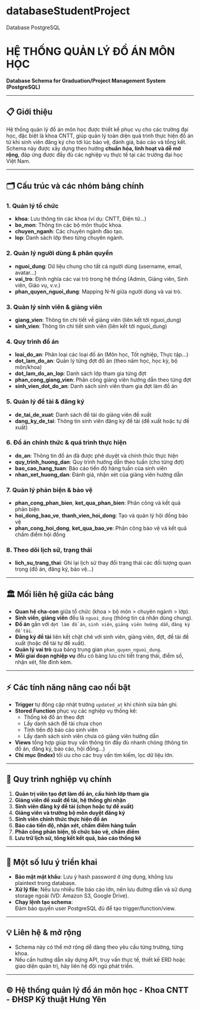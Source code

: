 # databaseStudentProject
Database PostgreSQL
# HỆ THỐNG QUẢN LÝ ĐỒ ÁN MÔN HỌC  
**Database Schema for Graduation/Project Management System (PostgreSQL)**

---

## 📋 Giới thiệu

Hệ thống quản lý đồ án môn học được thiết kế phục vụ cho các trường đại học, đặc biệt là khoa CNTT, giúp quản lý toàn diện quá trình thực hiện đồ án từ khi sinh viên đăng ký cho tới lúc bảo vệ, đánh giá, báo cáo và tổng kết.  
Schema này được xây dựng theo hướng **chuẩn hóa, linh hoạt và dễ mở rộng**, đáp ứng được đầy đủ các nghiệp vụ thực tế tại các trường đại học Việt Nam.

---

## 🗂️ Cấu trúc và các nhóm bảng chính

### 1. **Quản lý tổ chức**
- **khoa**: Lưu thông tin các khoa (ví dụ: CNTT, Điện tử...)
- **bo_mon**: Thông tin các bộ môn thuộc khoa.
- **chuyen_nganh**: Các chuyên ngành đào tạo.
- **lop**: Danh sách lớp theo từng chuyên ngành.

### 2. **Quản lý người dùng & phân quyền**
- **nguoi_dung**: Dữ liệu chung cho tất cả người dùng (username, email, avatar...)
- **vai_tro**: Định nghĩa các vai trò trong hệ thống (Admin, Giảng viên, Sinh viên, Giáo vụ, v.v.)
- **phan_quyen_nguoi_dung**: Mapping N-N giữa người dùng và vai trò.

### 3. **Quản lý sinh viên & giảng viên**
- **giang_vien**: Thông tin chi tiết về giảng viên (liên kết tới nguoi_dung)
- **sinh_vien**: Thông tin chi tiết sinh viên (liên kết tới nguoi_dung)

### 4. **Quy trình đồ án**
- **loai_do_an**: Phân loại các loại đồ án (Môn học, Tốt nghiệp, Thực tập...)
- **dot_lam_do_an**: Quản lý từng đợt đồ án (theo năm học, học kỳ, bộ môn/khoa)
- **dot_lam_do_an_lop**: Danh sách lớp tham gia từng đợt
- **phan_cong_giang_vien**: Phân công giảng viên hướng dẫn theo từng đợt
- **sinh_vien_dot_do_an**: Danh sách sinh viên tham gia đợt làm đồ án

### 5. **Quản lý đề tài & đăng ký**
- **de_tai_de_xuat**: Danh sách đề tài do giảng viên đề xuất
- **dang_ky_de_tai**: Thông tin sinh viên đăng ký đề tài (đề xuất hoặc tự đề xuất)

### 6. **Đồ án chính thức & quá trình thực hiện**
- **do_an**: Thông tin đồ án đã được phê duyệt và chính thức thực hiện
- **quy_trinh_huong_dan**: Quy trình hướng dẫn theo tuần (cho từng đợt)
- **bao_cao_hang_tuan**: Báo cáo tiến độ hàng tuần của sinh viên
- **nhan_xet_huong_dan**: Đánh giá, nhận xét của giảng viên hướng dẫn

### 7. **Quản lý phản biện & bảo vệ**
- **phan_cong_phan_bien**, **ket_qua_phan_bien**: Phân công và kết quả phản biện
- **hoi_dong_bao_ve**, **thanh_vien_hoi_dong**: Tạo và quản lý hội đồng bảo vệ
- **phan_cong_hoi_dong**, **ket_qua_bao_ve**: Phân công bảo vệ và kết quả chấm điểm hội đồng

### 8. **Theo dõi lịch sử, trạng thái**
- **lich_su_trang_thai**: Ghi lại lịch sử thay đổi trạng thái các đối tượng quan trọng (đồ án, đăng ký, bảo vệ...)

---

## 🏛️ Mối liên hệ giữa các bảng

- **Quan hệ cha-con** giữa tổ chức (khoa > bộ môn > chuyên ngành > lớp).
- **Sinh viên, giảng viên** đều là `nguoi_dung` (thông tin cá nhân dùng chung).
- **Đồ án** gắn với `đợt làm đồ án`, `sinh viên`, `giảng viên hướng dẫn`, `đăng ký đề tài`.
- **Đăng ký đề tài** liên kết chặt chẽ với sinh viên, giảng viên, đợt, đề tài đề xuất (hoặc đề tài tự đề xuất).
- **Quản lý vai trò** qua bảng trung gian `phan_quyen_nguoi_dung`.
- **Mỗi giai đoạn nghiệp vụ** đều có bảng lưu chi tiết trạng thái, điểm số, nhận xét, file đính kèm.

---

## ⚡ Các tính năng nâng cao nổi bật

- **Trigger** tự động cập nhật trường `updated_at` khi chỉnh sửa bản ghi.
- **Stored Function** phục vụ các nghiệp vụ thống kê:  
  - Thống kê đồ án theo đợt  
  - Lấy danh sách đề tài chưa chọn  
  - Tính tiến độ báo cáo sinh viên  
  - Lấy danh sách sinh viên chưa có giảng viên hướng dẫn
- **Views** tổng hợp giúp truy vấn thông tin đầy đủ nhanh chóng (thông tin đồ án, đăng ký, báo cáo, hội đồng...)
- **Chỉ mục (Index)** tối ưu cho các truy vấn tìm kiếm, lọc dữ liệu lớn.

---

## 🔄 Quy trình nghiệp vụ chính

1. **Quản trị viên tạo đợt làm đồ án, cấu hình lớp tham gia**
2. **Giảng viên đề xuất đề tài, hệ thống ghi nhận**
3. **Sinh viên đăng ký đề tài (chọn hoặc tự đề xuất)**
4. **Giảng viên và trưởng bộ môn duyệt đăng ký**
5. **Sinh viên chính thức thực hiện đồ án**
6. **Báo cáo tiến độ, nhận xét, chấm điểm hàng tuần**
7. **Phân công phản biện, tổ chức bảo vệ, chấm điểm**
8. **Lưu trữ lịch sử, tổng kết kết quả, báo cáo thống kê**

---

## 📝 Một số lưu ý triển khai

- **Bảo mật mật khẩu**: Lưu ý hash password ở ứng dụng, không lưu plaintext trong database.
- **Xử lý file**: Nếu lưu nhiều file báo cáo lớn, nên lưu đường dẫn và sử dụng storage ngoài (VD: Amazon S3, Google Drive).
- **Chạy lệnh tạo schema**:  
  Đảm bảo quyền user PostgreSQL đủ để tạo trigger/function/view.

---

## 💡 Liên hệ & mở rộng

- Schema này có thể mở rộng dễ dàng theo yêu cầu từng trường, từng khoa.
- Nếu cần hướng dẫn xây dựng API, truy vấn thực tế, thiết kế ERD hoặc giao diện quản trị, hãy liên hệ đội ngũ phát triển.

---

## © Hệ thống quản lý đồ án môn học - Khoa CNTT - ĐHSP Kỹ thuật Hưng Yên
